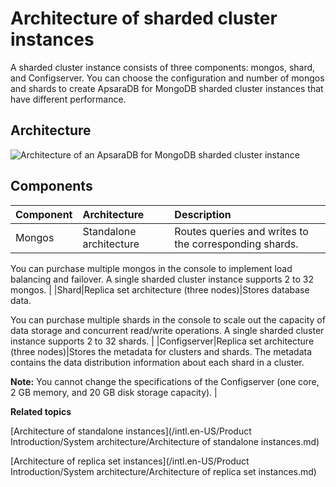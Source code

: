 # Architecture of sharded cluster instances

A sharded cluster instance consists of three components: mongos, shard, and Configserver. You can choose the configuration and number of mongos and shards to create ApsaraDB for MongoDB sharded cluster instances that have different performance.

## Architecture

![Architecture of an ApsaraDB for MongoDB sharded cluster instance](https://static-aliyun-doc.oss-accelerate.aliyuncs.com/assets/img/en-US/3801129951/p39656.png)

## Components

|Component|Architecture|Description|
|:--------|:-----------|:----------|
|Mongos|Standalone architecture|Routes queries and writes to the corresponding shards.

You can purchase multiple mongos in the console to implement load balancing and failover. A single sharded cluster instance supports 2 to 32 mongos. |
|Shard|Replica set architecture \(three nodes\)|Stores database data.

You can purchase multiple shards in the console to scale out the capacity of data storage and concurrent read/write operations. A single sharded cluster instance supports 2 to 32 shards. |
|Configserver|Replica set architecture \(three nodes\)|Stores the metadata for clusters and shards. The metadata contains the data distribution information about each shard in a cluster.

**Note:** You cannot change the specifications of the Configserver \(one core, 2 GB memory, and 20 GB disk storage capacity\). |

**Related topics**  


[Architecture of standalone instances](/intl.en-US/Product Introduction/System architecture/Architecture of standalone instances.md)

[Architecture of replica set instances](/intl.en-US/Product Introduction/System architecture/Architecture of replica set instances.md)

